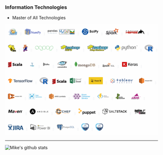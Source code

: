 ### Information Technologies

- Master of All Technologies

<img width="964" alt="Tools" src="https://raw.githubusercontent.com/michwen/michwen/main/2021.png">
 
<!--
**michwen/michwen** is a ✨ _special_ ✨ repository because its `README.md` (this file) appears on your GitHub profile.

Here are some ideas to get you started:

- 🔭 I’m currently working on ...
- 🌱 I’m currently learning ...
- 👯 I’m looking to collaborate on ...
- 🤔 I’m looking for help with ...
- 💬 Ask me about ...
- 📫 How to reach me: ...
- 😄 Pronouns: ...
- ⚡ Fun fact: ...
-->


---
![Mike's github stats](https://github-readme-stats.vercel.app/api?username=michwen&show_icons=true)
